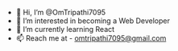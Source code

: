 - 👋 Hi, I’m @OmTripathi7095
- 👀 I’m interested in becoming a Web Developer
- 🌱 I’m currently learning React
- 📫 Reach me at - omtripathi7095@gmail.com

<!---
OmTripathi7095/OmTripathi7095 is a ✨ special ✨ repository because its `README.md` (this file) appears on your GitHub profile.
You can click the Preview link to take a look at your changes.
--->
